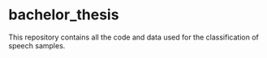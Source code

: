 # bachelor_thesis
This repository contains all the code and data used for the classification of speech samples. 
